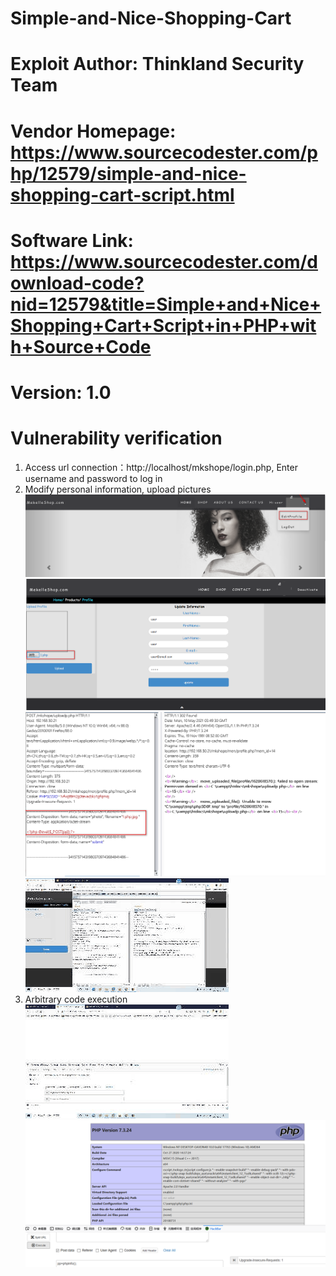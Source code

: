 # Simple-and-Nice-Shopping-Cart
# Exploit Author: Thinkland Security Team
# Vendor Homepage: https://www.sourcecodester.com/php/12579/simple-and-nice-shopping-cart-script.html
# Software Link: https://www.sourcecodester.com/download-code?nid=12579&title=Simple+and+Nice+Shopping+Cart+Script+in+PHP+with+Source+Code
# Version: 1.0
  
# Vulnerability verification  
1. Access url connection：http://localhost/mkshope/login.php, Enter username and password to log in  
2. Modify personal information, upload pictures  
![image](https://github.com/BigTiger2020/Simple-and-Nice-Shopping-Cart/blob/main/1.png)  
![image](https://github.com/BigTiger2020/Simple-and-Nice-Shopping-Cart/blob/main/2.png)  
![image](https://github.com/BigTiger2020/Simple-and-Nice-Shopping-Cart/blob/main/3.png)  
![image](https://github.com/BigTiger2020/Simple-and-Nice-Shopping-Cart/blob/main/%E7%94%B5%E5%AD%90%E8%B4%AD%E7%89%A9%E7%BD%91%E7%AB%99.gif)  
3. Arbitrary code execution  
![image](https://github.com/BigTiger2020/Simple-and-Nice-Shopping-Cart/blob/main/%E7%94%B5%E5%AD%90%E8%B4%AD%E7%89%A9%E7%BD%91%E7%AB%99(1).gif)  
![image](https://github.com/BigTiger2020/Simple-and-Nice-Shopping-Cart/blob/main/4.png)  
